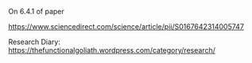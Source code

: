 On 6.4.1 of paper

https://www.sciencedirect.com/science/article/pii/S0167642314005747

Research Diary: https://thefunctionalgoliath.wordpress.com/category/research/